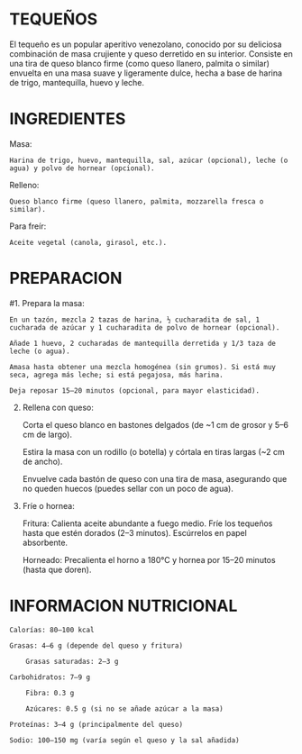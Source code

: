 # TEQUEÑOS
El tequeño es un popular aperitivo venezolano, conocido por su deliciosa combinación de masa crujiente y queso derretido en su interior. Consiste en una tira de queso blanco firme (como queso llanero, palmita o similar) envuelta en una masa suave y ligeramente dulce, hecha a base de harina de trigo, mantequilla, huevo y leche.
# INGREDIENTES
Masa:

    Harina de trigo, huevo, mantequilla, sal, azúcar (opcional), leche (o agua) y polvo de hornear (opcional).

Relleno:

    Queso blanco firme (queso llanero, palmita, mozzarella fresca o similar).

Para freír:

    Aceite vegetal (canola, girasol, etc.).

# PREPARACION
#1. Prepara la masa:

    En un tazón, mezcla 2 tazas de harina, ½ cucharadita de sal, 1 cucharada de azúcar y 1 cucharadita de polvo de hornear (opcional).

    Añade 1 huevo, 2 cucharadas de mantequilla derretida y 1/3 taza de leche (o agua).

    Amasa hasta obtener una mezcla homogénea (sin grumos). Si está muy seca, agrega más leche; si está pegajosa, más harina.

    Deja reposar 15–20 minutos (opcional, para mayor elasticidad).

2. Rellena con queso:

    Corta el queso blanco en bastones delgados (de ~1 cm de grosor y 5–6 cm de largo).

    Estira la masa con un rodillo (o botella) y córtala en tiras largas (~2 cm de ancho).

    Envuelve cada bastón de queso con una tira de masa, asegurando que no queden huecos (puedes sellar con un poco de agua).

3. Fríe o hornea:

    Fritura: Calienta aceite abundante a fuego medio. Fríe los tequeños hasta que estén dorados (2–3 minutos). Escúrrelos en papel absorbente.

    Horneado: Precalienta el horno a 180°C y hornea por 15–20 minutos (hasta que doren).

# INFORMACION NUTRICIONAL
    Calorías: 80–100 kcal

    Grasas: 4–6 g (depende del queso y fritura)

        Grasas saturadas: 2–3 g

    Carbohidratos: 7–9 g

        Fibra: 0.3 g

        Azúcares: 0.5 g (si no se añade azúcar a la masa)

    Proteínas: 3–4 g (principalmente del queso)

    Sodio: 100–150 mg (varía según el queso y la sal añadida)